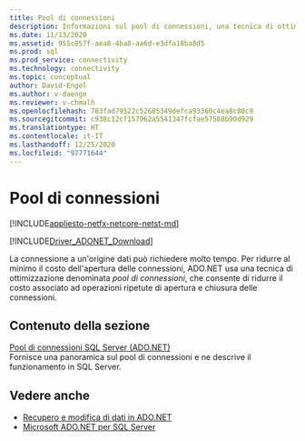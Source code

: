 ```yaml
---
title: Pool di connessioni
description: Informazioni sul pool di connessioni, una tecnica di ottimizzazione usata da ADO.NET per ridurre al minimo il costo dell'apertura delle connessioni alle origini dati.
ms.date: 11/13/2020
ms.assetid: 955c057f-aea8-4ba8-aa6d-e3dfa18ba8d5
ms.prod: sql
ms.prod_service: connectivity
ms.technology: connectivity
ms.topic: conceptual
author: David-Engel
ms.author: v-daenge
ms.reviewer: v-chmalh
ms.openlocfilehash: 783fad79522c52685349defca93360c4ea8c80c9
ms.sourcegitcommit: c938c12cf157962a5541347fcfae57588b90d929
ms.translationtype: HT
ms.contentlocale: it-IT
ms.lasthandoff: 12/25/2020
ms.locfileid: "97771644"
---
```

# <a name="connection-pooling"></a>Pool di connessioni

[!INCLUDE[appliesto-netfx-netcore-netst-md](../../includes/appliesto-netfx-netcore-netst-md.md)]

[!INCLUDE[Driver_ADONET_Download](../../includes/driver_adonet_download.md)]

La connessione a un'origine dati può richiedere molto tempo. Per ridurre al minimo il costo dell'apertura delle connessioni, ADO.NET usa una tecnica di ottimizzazione denominata *pool di connessioni*, che consente di ridurre il costo associato ad operazioni ripetute di apertura e chiusura delle connessioni.

## <a name="in-this-section"></a>Contenuto della sezione  

[Pool di connessioni SQL Server (ADO.NET)](sql-server-connection-pooling.md)  
Fornisce una panoramica sul pool di connessioni e ne descrive il funzionamento in SQL Server.

## <a name="see-also"></a>Vedere anche

- [Recupero e modifica di dati in ADO.NET](retrieving-modifying-data.md)
- [Microsoft ADO.NET per SQL Server](microsoft-ado-net-sql-server.md)
